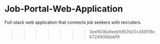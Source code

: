 # Job-Portal-Web-Application
Full-stack web application that connects job seekers with recruiters.
>>>>>>> 3ee1638a9eeb58f2fa12c459118c6724906bbbf9
